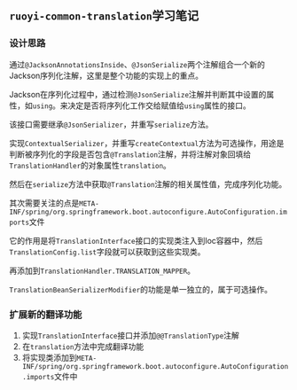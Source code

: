 ## `ruoyi-common-translation`学习笔记

### 设计思路

通过`@JacksonAnnotationsInside`、`@JsonSerialize`两个注解组合一个新的Jackson序列化注解，这里是整个功能的实现上的重点。

Jackson在序列化过程中，通过检测`@JsonSerialize`注解并判断其中设置的属性，如`using`。来决定是否将序列化工作交给赋值给`using`属性的接口。

该接口需要继承`@JsonSerializer`，并重写`serialize`方法。

实现`ContextualSerializer`，并重写`createContextual`方法为可选操作，用途是判断被序列化的字段是否包含`@Translation`注解，并将注解对象回填给`TranslationHandler`的对象属性`translation`。

然后在`serialize`方法中获取`@Translation`注解的相关属性值，完成序列化功能。

其次需要关注的点是`META-INF/spring/org.springframework.boot.autoconfigure.AutoConfiguration.imports`文件

它的作用是将`TranslationInterface`接口的实现类注入到Ioc容器中，然后`TranslationConfig.list`字段就可以获取到这些实现类。

再添加到`TranslationHandler.TRANSLATION_MAPPER`。

`TranslationBeanSerializerModifier`的功能是单一独立的，属于可选操作。

### 扩展新的翻译功能

1. 实现`TranslationInterface`接口并添加`@@TranslationType`注解
2. 在`translation`方法中完成翻译功能
3. 将实现类添加到`META-INF/spring/org.springframework.boot.autoconfigure.AutoConfiguration.imports`文件中
